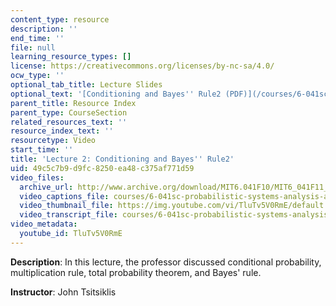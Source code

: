 ```yaml
---
content_type: resource
description: ''
end_time: ''
file: null
learning_resource_types: []
license: https://creativecommons.org/licenses/by-nc-sa/4.0/
ocw_type: ''
optional_tab_title: Lecture Slides
optional_text: '[Conditioning and Bayes'' Rule2 (PDF)](/courses/6-041sc-probabilistic-systems-analysis-and-applied-probability-fall-2013/resources/mit6_041scf13_l02)'
parent_title: Resource Index
parent_type: CourseSection
related_resources_text: ''
resource_index_text: ''
resourcetype: Video
start_time: ''
title: 'Lecture 2: Conditioning and Bayes'' Rule2'
uid: 49c5c7b9-d9fc-8250-ea48-c375af771d59
video_files:
  archive_url: http://www.archive.org/download/MIT6.041F10/MIT6_041F11_lec02_300k.mp4
  video_captions_file: courses/6-041sc-probabilistic-systems-analysis-and-applied-probability-fall-2013/TluTv5V0RmE_captions.webvtt
  video_thumbnail_file: https://img.youtube.com/vi/TluTv5V0RmE/default.jpg
  video_transcript_file: courses/6-041sc-probabilistic-systems-analysis-and-applied-probability-fall-2013/TluTv5V0RmE_transcript.pdf
video_metadata:
  youtube_id: TluTv5V0RmE
---
```


**Description**: In this lecture, the professor discussed conditional probability, multiplication rule, total probability theorem, and Bayes' rule.

**Instructor**: John Tsitsiklis

